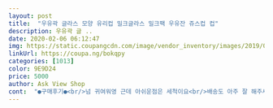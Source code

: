 ```yaml
---
layout: post 
title:  "우유곽 글라스 모양 유리컵 밀크글라스 밀크팩 우유잔 쥬스컵 컵" 
description: 우유곽 글 ..
date: 2020-02-06 06:12:47 
img: https://static.coupangcdn.com/image/vendor_inventory/images/2019/02/14/22/7/f690a4df-35b7-40d7-a942-f9e087e645ab.jpg 
linkUrl: https://coupa.ng/bokqpy 
categories: [1013] 
color: 9E9D24 
price: 5000 
author: Ask View Shop 
cont:  "●구매후기●<br/>넘 귀여워영 근데 아쉬운점은 세척이요<br/>배송도 아주 잘 해주세용 ㅎㅎㅎ<br/>별 5개 드립니당~<br/>보기에만 좋은 우유팩 유리잔이에요^^<br/>아무리 넣어도 솔을... <br/> 어케 닦아야할지!<br/>알고산것이니<br/>크기도딱가벼워서좋아요 단 기스나서왓는데 싼맛에 산거라<br/>하지만 매우 구엽고 유리라서 깨질가 무섭긴해요<br/>" 
---
```

